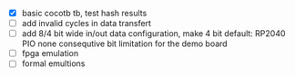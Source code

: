 - [x] basic cocotb tb, test hash results
- [ ] add invalid cycles in data transfert
- [ ] add 8/4 bit wide in/out data configuration, make 4 bit default: RP2040 PIO none consequtive bit limitation for the demo board
- [ ] fpga emulation 
- [ ] formal emultions

